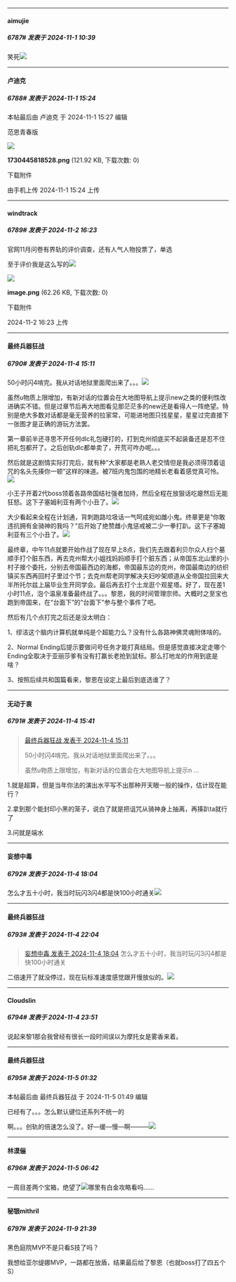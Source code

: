 ﻿
*****

####  aimujie  
##### 6787#       发表于 2024-11-1 10:39

笑死<img src="https://static.saraba1st.com/image/smiley/face2017/067.png" referrerpolicy="no-referrer">

*****

####  卢迪克  
##### 6788#       发表于 2024-11-1 15:24

 本帖最后由 卢迪克 于 2024-11-1 15:27 编辑 

范恩青春版

<img src="https://img.saraba1st.com/forum/202411/01/152403tioqkfpskfga6cbs.png" referrerpolicy="no-referrer">

<strong>1730445818528.png</strong> (121.92 KB, 下载次数: 0)

下载附件

由手机上传
2024-11-1 15:24 上传

*****

####  windtrack  
##### 6789#       发表于 2024-11-2 16:23

官网11月问卷有界轨的评价调查，还有人气人物投票了，单选

至于评价我是这么写的<img src="https://static.saraba1st.com/image/smiley/face2017/067.png" referrerpolicy="no-referrer">

<img src="https://img.saraba1st.com/forum/202411/02/162333h911uioc0tci7377.png" referrerpolicy="no-referrer">

<strong>image.png</strong> (62.26 KB, 下载次数: 0)

下载附件

2024-11-2 16:23 上传

*****

####  最终兵器狂战  
##### 6790#       发表于 2024-11-4 15:11

50小时闪4啃完。我从对话地狱里面爬出来了。。。<img src="https://static.saraba1st.com/image/smiley/face2017/152.png" referrerpolicy="no-referrer">

虽然u物质上限增加，有新对话的位置会在大地图导航上提示new之类的便利性改进确实不错。但是过章节后再大地图看见那茫茫多的new还是看得人一阵绝望。特别是绝大多数对话都是毫无营养的拉家常，可能进地图只找星星，星星过完直接下一张图才是正确的游玩方法罢。

第一章前半还寻思不开任何dlc礼包硬打的，打到克州彻底买不起装备还是忍不住把礼包都开了。之后创轨dlc都单卖了，开荒可咋办呢。。。

然后就是这剧情实际打完后，就有种“大家都是老熟人老交情但是我必须得顶着诅咒的名头先揍你一顿”这样的味道。被7班内鬼包围的地精长老看着感觉真可怜。<img src="https://static.saraba1st.com/image/smiley/face2017/049.png" referrerpolicy="no-referrer">

小王子开着2代boss领着各路帝国结社强者加持，然后全程在放狠话吃瘪然后无能狂怒。这下子塞姆利亚有两个小丑了。<img src="https://static.saraba1st.com/image/smiley/face2017/067.png" referrerpolicy="no-referrer">

大少看起来全程在计划通，背刺跑路垃圾话一气呵成宛如雌小鬼。终章更是“你敢违抗拥有金骑神的我吗？”后开始了绝赞雌小鬼惩戒被二少一拳打趴。这下子塞姆利亚有三个小丑了。<img src="https://static.saraba1st.com/image/smiley/face2017/066.png" referrerpolicy="no-referrer">

最终章，中午11点就要开始作战了现在早上8点，我们先去跟着利贝尔众人扫个墓顺手打个脏东西，再去克州帮大小姐找妈妈顺手打个脏东西；从帝国东北山里的小村子接个委托，分别去帝国最西边的海都，帝国最东边的克州，帝国最南边的纺织镇买东西再回村子里过个节；去克州帮老同学解决夫妇吵架顺道从全帝国拉回来大半所托尔兹上届毕业生开同学会。最后再去打个土龙逛个观星塔。好了，现在差1小时11点，泡个温泉准备最终战了。。。黎恩，我的时间管理宗师。大概时之至宝也跑到帝国来，在“台面下”的“台面下”参与整个事件了吧。

然后有几个点打完之后还是没太明白：

1、缪洁这个脑内计算机就单纯是个超能力么？没有什么各路神佛灵魂附体啥的。

2、Normal Ending后提示要做问号任务才能打真结局。但是感觉直接决定走哪个Ending全取决于亚丽莎爹有没有打赢长老抢到鼠标。那么打地龙的作用到底是啥？

3、按照后续共和国篇看来，黎恩在设定上最后到底选谁了？

*****

####  无动于衷  
##### 6791#       发表于 2024-11-4 15:41

<blockquote><a href="httphttps://bbs.saraba1st.com/2b/forum.php?mod=redirect&amp;goto=findpost&amp;pid=66616151&amp;ptid=2160194" target="_blank">最终兵器狂战 发表于 2024-11-4 15:11</a>

50小时闪4啃完。我从对话地狱里面爬出来了。。。

虽然u物质上限增加，有新对话的位置会在大地图导航上提示n ...</blockquote>
1.就是超算，但是当年你法的演出水平写不出那种开天眼一般的操作，估计现在能行？

2.拿到那个能封印小黑的笼子，说白了就是把诅咒从骑神身上抽离，再揍趴ta就行了

3.问就是端水

*****

####  妄想中毒  
##### 6792#       发表于 2024-11-4 18:04

怎么才五十小时，我当时玩闪3闪4都是快100小时通关<img src="https://static.saraba1st.com/image/smiley/face2017/037.png" referrerpolicy="no-referrer">

*****

####  最终兵器狂战  
##### 6793#       发表于 2024-11-4 22:04

<blockquote><a href="httphttps://bbs.saraba1st.com/2b/forum.php?mod=redirect&amp;goto=findpost&amp;pid=66617662&amp;ptid=2160194" target="_blank">妄想中毒 发表于 2024-11-4 18:04</a>
怎么才五十小时，我当时玩闪3闪4都是快100小时通关</blockquote>
二倍速开了就没停过，现在玩标准速度感觉跟开慢放似的。<img src="https://static.saraba1st.com/image/smiley/face2017/037.png" referrerpolicy="no-referrer">

*****

####  Cloudslin  
##### 6794#       发表于 2024-11-4 23:51

说起来黎1那会我曾经有很长一段时间误以为摩托女是雾香来着。

*****

####  最终兵器狂战  
##### 6795#       发表于 2024-11-5 01:32

 本帖最后由 最终兵器狂战 于 2024-11-5 01:49 编辑 

已经有了。。。怎么默认键位还系列不统一的

啊。。。创轨的倍速怎么没了。好—缓—慢—啊———<img src="https://static.saraba1st.com/image/smiley/face2017/143.png" referrerpolicy="no-referrer">

*****

####  林漠俪  
##### 6796#       发表于 2024-11-5 06:42

一周目差两个宝箱，绝望了<img src="https://static.saraba1st.com/image/smiley/face2017/125.png" referrerpolicy="no-referrer">哪里有白金攻略看吗……

*****

####  秘银mithril  
##### 6797#       发表于 2024-11-9 21:39

黑色庭院MVP不是只看S技了吗？

我想给亚尔缇娜MVP，一路都在放盾，结果最后给了黎恩（也就boss打了四五个S）

